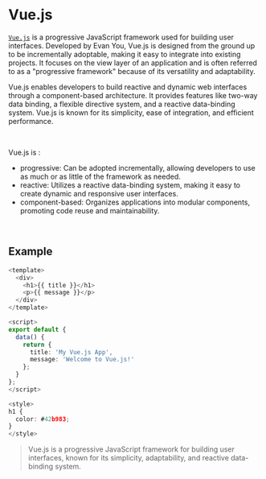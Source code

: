 # Vue.js

[`Vue.js`](https://vuejs.org/) is a progressive JavaScript framework used for building user interfaces. Developed by Evan You, Vue.js is designed from the ground up to be incrementally adoptable, making it easy to integrate into existing projects. It focuses on the view layer of an application and is often referred to as a "progressive framework" because of its versatility and adaptability.
<br/>

Vue.js enables developers to build reactive and dynamic web interfaces through a component-based architecture. It provides features like two-way data binding, a flexible directive system, and a reactive data-binding system. Vue.js is known for its simplicity, ease of integration, and efficient performance.

<br/>

Vue.js is :

- progressive: Can be adopted incrementally, allowing developers to use as much or as little of the framework as needed.
- reactive: Utilizes a reactive data-binding system, making it easy to create dynamic and responsive user interfaces.
- component-based: Organizes applications into modular components, promoting code reuse and maintainability.

<br/>

## Example

```ts
<template>
  <div>
    <h1>{{ title }}</h1>
    <p>{{ message }}</p>
  </div>
</template>

<script>
export default {
  data() {
    return {
      title: 'My Vue.js App',
      message: 'Welcome to Vue.js!'
    };
  }
};
</script>

<style>
h1 {
  color: #42b983;
}
</style>

```

> Vue.js is a progressive JavaScript framework for building user interfaces, known for its simplicity, adaptability, and reactive data-binding system.
